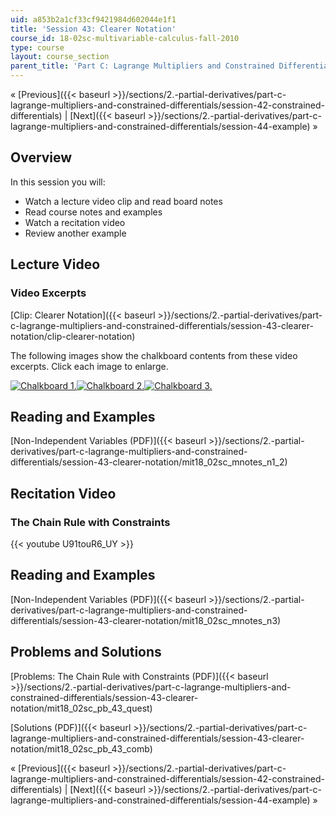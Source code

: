```yaml
---
uid: a853b2a1cf33cf9421984d602044e1f1
title: 'Session 43: Clearer Notation'
course_id: 18-02sc-multivariable-calculus-fall-2010
type: course
layout: course_section
parent_title: 'Part C: Lagrange Multipliers and Constrained Differentials'
---
```


« [Previous]({{< baseurl >}}/sections/2.-partial-derivatives/part-c-lagrange-multipliers-and-constrained-differentials/session-42-constrained-differentials) | [Next]({{< baseurl >}}/sections/2.-partial-derivatives/part-c-lagrange-multipliers-and-constrained-differentials/session-44-example) »

Overview
--------

In this session you will:

*   Watch a lecture video clip and read board notes
*   Read course notes and examples
*   Watch a recitation video
*   Review another example

Lecture Video
-------------

### Video Excerpts

[Clip: Clearer Notation]({{< baseurl >}}/sections/2.-partial-derivatives/part-c-lagrange-multipliers-and-constrained-differentials/session-43-clearer-notation/clip-clearer-notation)

The following images show the chalkboard contents from these video excerpts. Click each image to enlarge.

[![Chalkboard 1.](https://open-learning-course-data-production.s3.amazonaws.com/18-02sc-multivariable-calculus-fall-2010/6e41a4a4ebf8f8d36e65b91b059a4938_MIT18_02SC_L14Brds_6a.png)](https://open-learning-course-data-production.s3.amazonaws.com/18-02sc-multivariable-calculus-fall-2010/b08a029bd047be326876130b1168f638_MIT18_02SC_L14Brds_6.png "Open in a new window.")[![Chalkboard 2.](https://open-learning-course-data-production.s3.amazonaws.com/18-02sc-multivariable-calculus-fall-2010/dd7c76ff4726bd612fa70fdc8ee9fddb_MIT18_02SC_L14Brds_7a.png)](https://open-learning-course-data-production.s3.amazonaws.com/18-02sc-multivariable-calculus-fall-2010/3db2f8f0ab80f7d5c98a193f8b43fdb0_MIT18_02SC_L14Brds_7.png "Open in a new window.")[![Chalkboard 3.](https://open-learning-course-data-production.s3.amazonaws.com/18-02sc-multivariable-calculus-fall-2010/e5de1bd7638dc343873bf104f8cd4c49_MIT18_02SC_L14Brds_8a.png)](https://open-learning-course-data-production.s3.amazonaws.com/18-02sc-multivariable-calculus-fall-2010/ad3860ef12b66dfef196f361ab849b9a_MIT18_02SC_L14Brds_8.png "Open in a new window.")

Reading and Examples
--------------------

[Non-Independent Variables (PDF)]({{< baseurl >}}/sections/2.-partial-derivatives/part-c-lagrange-multipliers-and-constrained-differentials/session-43-clearer-notation/mit18_02sc_mnotes_n1_2)

Recitation Video
----------------

### The Chain Rule with Constraints

{{< youtube U91touR6_UY >}}

Reading and Examples
--------------------

[Non-Independent Variables (PDF)]({{< baseurl >}}/sections/2.-partial-derivatives/part-c-lagrange-multipliers-and-constrained-differentials/session-43-clearer-notation/mit18_02sc_mnotes_n3)

Problems and Solutions
----------------------

[Problems: The Chain Rule with Constraints (PDF)]({{< baseurl >}}/sections/2.-partial-derivatives/part-c-lagrange-multipliers-and-constrained-differentials/session-43-clearer-notation/mit18_02sc_pb_43_quest)

[Solutions (PDF)]({{< baseurl >}}/sections/2.-partial-derivatives/part-c-lagrange-multipliers-and-constrained-differentials/session-43-clearer-notation/mit18_02sc_pb_43_comb)

« [Previous]({{< baseurl >}}/sections/2.-partial-derivatives/part-c-lagrange-multipliers-and-constrained-differentials/session-42-constrained-differentials) | [Next]({{< baseurl >}}/sections/2.-partial-derivatives/part-c-lagrange-multipliers-and-constrained-differentials/session-44-example) »